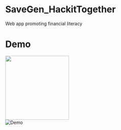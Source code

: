 # SaveGen_HackitTogether
Web app promoting financial literacy 
# Demo
<img src="ezgif.com-video-to-gif.gif" width=200><br>
![Demo](niadavis/recents/ezgif.com-video-to-gif(1).gif)

